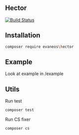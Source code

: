 Hector 
------

[![Build Status](https://travis-ci.org/Evaneos/Hector.svg?branch=master)](https://travis-ci.org/Evaneos/Hector)

## Installation

```bash
composer require evaneos\hector
```

## Example 

Look at example in  /example

## Utils

Run test

```bash
composer test
```

Run CS fixer

```bash
composer cs
```
